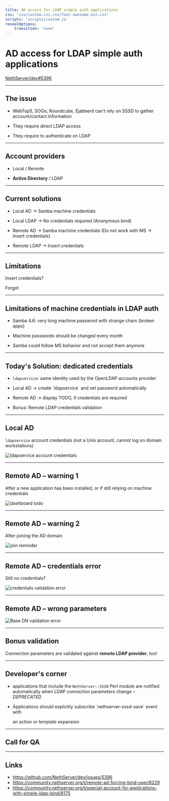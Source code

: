 ```yaml
---
title: AD access for LDAP simple auth applications
css: 'css/custom.css,css/font-awesome.min.css'
scripts: 'scripts/custom.js'
revealOptions:
    transition: 'none'
---
```


<i class="fa fa-database" aria-hidden="true"></i>

# AD access for LDAP simple auth applications

<i class="fa fa-github" aria-hidden="true"></i> [NethServer/dev#5396](https://github.com/NethServer/dev/issues/5396)

---

## The issue

* WebTop5, SOGo, Roundcube, Ejabberd can't rely on SSSD to gather account/contact information <!-- .element: class="fragment" -->

* They require direct LDAP access <!-- .element: class="fragment" -->

* They require to authenticate on LDAP <!-- .element: class="fragment" -->

---

## Account providers

* Local / Remote

* **Active Directory** / LDAP

---

## Current solutions

* Local AD &rarr; Samba machine credentials <!-- .element: class="fragment" -->

* Local LDAP &rarr; No credentials required (Anonymous bind) <!-- .element: class="fragment" -->

* Remote AD &rarr; Samba machine credentials (Do not work with MS &rarr; Insert credentials) <!-- .element: class="fragment" -->

* Remote LDAP &rarr; Insert credentials <!-- .element: class="fragment" -->

---

## Limitations

Insert credentials?

Forgot <!-- .element: class="fragment" -->

---

## Limitations of machine credentials in LDAP auth

* Samba 4.6: very long machine password with strange chars (broken apps)

* Machine passwords should be changed every month <!-- .element: class="fragment" -->

* Samba could follow MS behavior and not accept them anymore <!-- .element: class="fragment" -->

---

## Today's Solution: dedicated credentials

* `ldapservice`: same identity used by the OpenLDAP accounts provider

*  <!-- .element: class="fragment" --> Local AD &rarr; create `ldapservice` and set password automatically 

* Remote AD &rarr; display TODO, if credentials are required <!-- .element: class="fragment" -->

* Bonus: Remote LDAP credentials validation <!-- .element: class="fragment" -->

---

## Local AD

`ldapservice` account credentials (not a Unix account, cannot log on domain workstations)

![ldapservice account credentials](./img/local-ad.png) <!-- .element height="50%" width="50%" -->

---

## Remote AD &ndash; warning 1

After a new application has been installed, or if still relying on machine credentials

![dashboard todo](./img/ldap-credentials-todo.png)

---

## Remote AD &ndash; warning 2

After joining the AD domain

![join reminder](./img/join-reminder.png)  <!-- .element height="50%" width="50%" -->

---

## Remote AD &ndash; credentials error

Still no credentials?

![credentials validation error](./img/bad-credentials.png)  <!-- .element height="50%" width="50%" -->

---

## Remote AD &ndash; wrong parameters

![Base DN validation error](./img/bad-base-dn.png)  <!-- .element height="50%" width="50%" -->


---

## Bonus validation

Connection parameters are validated against **remote LDAP provider**, too!


---

## Developer's corner

* applications that include the `NethServer::SSSD` Perl module are notified 
  automatically when LDAP connection parameters change <i class="fragment"> &ndash; DEPRECATED</i> 

* <!-- .element: class="fragment" --> Applications should explicitly subscribe `nethserver-sssd-save` event with 
  an action or template expansion

---

## <i class="fa fa-phone" aria-hidden="true"></i> Call for QA 

---

## Links

- https://github.com/NethServer/dev/issues/5396
- https://community.nethserver.org/t/remote-ad-forcing-bind-user/8229
- https://community.nethserver.org/t/special-account-for-applications-with-simple-ldap-bind/8175
